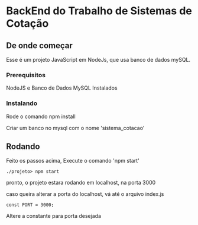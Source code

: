 # BackEnd do Trabalho de Sistemas de Cotação

## De onde começar

Esse é um projeto JavaScript em NodeJs, que usa banco de dados mySQL.

### Prerequisitos

NodeJS e Banco de Dados MySQL Instalados

### Instalando

Rode o comando npm install

Criar um banco no mysql com o nome 'sistema_cotacao'

## Rodando

Feito os passos acima, Execute o comando 'npm start'

```
./projeto> npm start
```
pronto, o projeto estara rodando em localhost, na porta 3000

caso queira alterar a porta do localhost, vá até o arquivo index.js

```
const PORT = 3000;
```

Altere a constante para porta desejada
